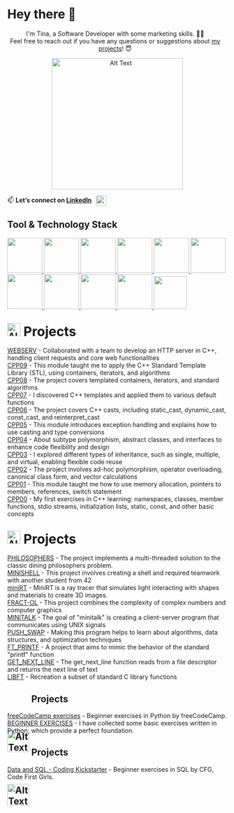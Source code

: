 # Hey there 👋

<div align=center>
    <p style="margin-right: 10px; text-align: center;">
I'm Tina, a Software Developer with some marketing skills. 👩‍💻 </br>
Feel free to reach out if you have any questions or suggestions about <a href="https://github.com/ngtina99?tab=repositories">my projects</a>! 😇</p>    
    <img src="https://user-images.githubusercontent.com/74038190/219923809-b86dc415-a0c2-4a38-bc88-ad6cf06395a8.gif" alt="Alt Text" style="width: 300px; height: auto;">
</div>

<p>
  📫 <strong>Let’s connect on <a href="https://www.linkedin.com/in/valentina-nguyen-t/">LinkedIn</a></strong>
  <a href="https://www.linkedin.com/in/valentina-nguyen-t/" style="vertical-align: middle; margin-left: 6px;">
    <img src="https://img.icons8.com/?size=100&id=13930&format=png&color=000000" height="24" style="vertical-align: sub;"/>
  </a>
</p>

## Tool & Technology Stack

<a href="https://github.com">
  <img src="https://img.icons8.com/?size=100&id=118553&format=png&color=000000" height="80"/>
</a>
<a href="https://www.docker.com/">
  <img src="https://img.icons8.com/?size=100&id=cdYUlRaag9G9&format=png&color=000000" height="80"/>
</a>
<a href="https://www.vim.org/">
  <img src="https://img.icons8.com/?size=100&id=7XSgvKh878Kn&format=png&color=000000" height="80"/>
</a>
<a href="https://code.visualstudio.com/">
  <img src="https://img.icons8.com/?size=100&id=9OGIyU8hrxW5&format=png&color=000000" height="80"/>
</a>
<a href="https://www.kernel.org/">
  <img src="https://img.icons8.com/?size=100&id=104289&format=png&color=000000" height="80"/>
</a>
<a href="https://www.gnu.org/software/bash/">
  <img src="https://img.icons8.com/?size=100&id=50ZQHdJTmPqw&format=png&color=000000" height="80"/>
</a>
<a href="https://ads.google.com/">
  <img src="https://img.icons8.com/?size=100&id=ui4CTPMMDCFh&format=png&color=000000" height="80"/>
</a>
<a href="https://www.mysql.com/">
  <img src="https://img.icons8.com/?size=100&id=ksMs0PlzI1vG&format=png&color=000000" height="80"/>
</a>
<a href="https://www.python.org/">
  <img src="https://img.icons8.com/?size=100&id=13441&format=png&color=000000" height="80"/>
</a>
<a href="https://en.cppreference.com/w/c">
  <img src="https://img.icons8.com/?size=100&id=mfkStOwP4EC0&format=png&color=000000" height="80"/>
</a>
<a href="https://isocpp.org/">
  <img src="https://img.icons8.com/?size=100&id=TpULddJc4gTh&format=png&color=000000" height="75"/>
</a>

## <img src="https://upload.wikimedia.org/wikipedia/commons/thumb/1/18/ISO_C%2B%2B_Logo.svg/1200px-ISO_C%2B%2B_Logo.svg.png" alt="Alt Text" style="width: auto; height: 30px; vertical-align: middlet; margin-bottom: -34px;"><span style="font-size: 30px;">  Projects</span>
<p>     <a href="https://github.com/ngtina99/webserv">WEBSERV</a> - Collaborated with a team to develop an HTTP server in C++, handling client requests and core web functionalities<br>
    <a href="https://github.com/ngtina99/cpp09">CPP09</a> - This module taught me to apply the C++ Standard Template Library (STL), using containers, iterators, and algorithms <br>
    <a href="https://github.com/ngtina99/cpp08">CPP08</a> - The project covers templated containers, iterators, and standard algorithms <br>
    <a href="https://github.com/ngtina99/cpp07">CPP07</a> - I discovered C++ templates and applied them to various default functions <br> 
    <a href="https://github.com/ngtina99/cpp06">CPP06</a> - The project covers C++ casts, including static_cast, dynamic_cast, const_cast, and reinterpret_cast<br>
    <a href="https://github.com/ngtina99/cpp05">CPP05</a> - This module introduces exception handling and explains how to use casting and type conversions<br>
    <a href="https://github.com/ngtina99/cpp04">CPP04</a> - About subtype polymorphism, abstract classes, and interfaces to enhance code flexibility and design<br> 
    <a href="https://github.com/ngtina99/cpp03">CPP03</a> - I explored different types of inheritance, such as single, multiple, and virtual, enabling flexible code reuse<br>
    <a href="https://github.com/ngtina99/cpp02">CPP02</a> - The project involves ad-hoc polymorphism, operator overloading, canonical class form, and vector calculations<br>
    <a href="https://github.com/ngtina99/cpp01">CPP01</a> - This module taught me how to use memory allocation, pointers to members,
references, switch statement<br>
   <a href="https://github.com/ngtina99/cpp00">CPP00</a> - My first exercises in C++ learning: namespaces, classes, member functions, stdio streams, initialization lists, static, const, and other basic concepts<br>

## <img src="https://upload.wikimedia.org/wikipedia/commons/thumb/1/18/C_Programming_Language.svg/1853px-C_Programming_Language.svg.png" alt="Alt Text" style="width: auto; height: 30px; vertical-align: middlet; margin-bottom: -34px;"><span style="font-size: 30px;">  Projects</span>
<p> <a href="https://github.com/ngtina99/philosophers">PHILOSOPHERS</a> - The project implements a multi-threaded solution to the classic dining philosophers problem.<br>
    <a href="https://github.com/ngtina99/minishell">MINISHELL</a> - This project involves creating a shell and required teamwork with another student from 42<br>
    <a href="https://github.com/ngtina99/miniRT">miniRT</a> - MiniRT is a ray tracer that simulates light interacting with shapes and materials to create 3D images.<br>
    <a href="https://github.com/ngtina99/fract-ol">FRACT-OL</a> - This project combines the complexity of complex numbers and computer graphics<br>
    <a href="https://github.com/ngtina99/minitalk">MINITALK</a> - The goal of "minitalk" is creating a client-server program that communicates using UNIX signals<br>
    <a href="https://github.com/ngtina99/push_swap">PUSH_SWAP</a> - Making this program helps to learn about algorithms, data structures, and optimization techniques<br>
    <a href="https://github.com/ngtina99/ft_printf">FT_PRINTF</a> - A project that aims to mimic the behavior of the standard "printf" function<br>
    <a href="https://github.com/ngtina99/get_next_line">GET_NEXT_LINE</a> - The get_next_line function reads from a file descriptor and returns the next line of text<br>
<a href="https://github.com/ngtina99/libft">LIBFT</a> - Recreation a subset of standard C library functions</p>

## <img src="https://logos-world.net/wp-content/uploads/2021/10/Python-Emblem.png" alt="Alt Text" style="width: 50px; height: auto; vertical-align: middle; margin-bottom: -190px;"> Projects
<p><a href="https://github.com/ngtina99/python_for_everybody">freeCodeCamp exercises</a> - Beginner exercises in Python by freeCodeCamp.<br>
    <a href="https://github.com/ngtina99/python_beginner_ex">BEGINNER EXERCISES</a> - I have collected some basic exercises written in Python, which provide a perfect foundation.<br>
</p>

## <img src="https://upload.wikimedia.org/wikipedia/labs/8/8e/Mysql_logo.png" alt="Alt Text" style="width: 50px; height: auto; vertical-align: middle; margin-bottom: -190px;"> Projects
<p><a href="https://github.com/ngtina99/data_and_sql">Data and SQL - Coding Kickstarter</a> - Beginner exercises in SQL by CFG, Code First Girls.<br>
</p>

